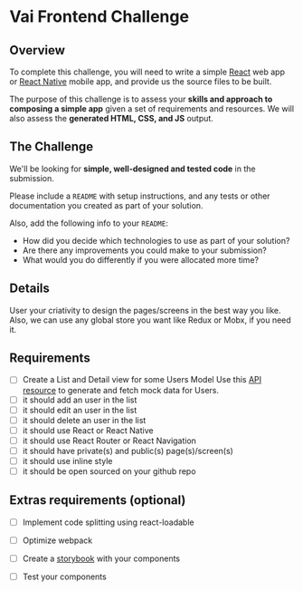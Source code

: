 # Vai Frontend Challenge

## Overview

To complete this challenge, you will need to write a simple [React](https://facebook.github.io/react/) web app or [React Native](https://facebook.github.io/react-native/) mobile app, and provide us the source files to be built.

The purpose of this challenge is to assess your **skills and approach to composing a simple app** given a set of requirements and resources.  We will also assess the **generated HTML, CSS, and JS** output.

## The Challenge

We'll be looking for **simple, well-designed and tested code** in the submission.

Please include a `README` with setup instructions, and any tests or other documentation you created as part of your solution.

Also, add the following info to your `README`:

* How did you decide which technologies to use as part of your solution?
* Are there any improvements you could make to your submission?
* What would you do differently if you were allocated more time?

## Details

User your criativity to design the pages/screens in the best way you like. Also, we can use any global store you want like Redux or Mobx, if you need it.

## Requirements
- [ ] Create a List and Detail view for some Users Model
  Use this [API resource](https://randomuser.me/documentation) to generate and fetch mock data for Users. 
- [ ] it should add an user in the list
- [ ] it should edit an user in the list
- [ ] it should delete an user in the list
- [ ] it should use React or React Native
- [ ] it should use React Router or React Navigation
- [ ] it should have private(s) and public(s) page(s)/screen(s)
- [ ] it should use inline style
- [ ] it should be open sourced on your github repo

## Extras requirements (optional)
- [ ] Implement code splitting using react-loadable
- [ ] Optimize webpack
- [ ] Create a [storybook] with your components
- [ ] Test your components


[storybook]: https://github.com/storybooks/storybook

